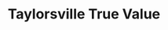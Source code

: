---
title: "Taylorsville True Value"
url: /taylorsville/taylorsville-true-value/
shop: Eisenwaren
---
